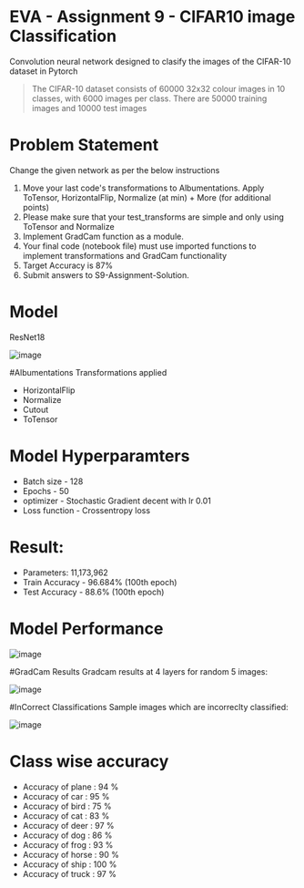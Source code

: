 # EVA - Assignment 9 - CIFAR10 image Classification

Convolution neural network designed to clasify the images of the CIFAR-10 dataset in Pytorch

> The CIFAR-10 dataset consists of 60000 32x32 colour images in 10 classes, with 6000 images per class. There are 50000 training images and 10000 test images

# Problem Statement
Change the given network as per the below instructions
1. Move your last code's transformations to Albumentations. Apply ToTensor, HorizontalFlip, Normalize (at min) + More (for additional points)
2. Please make sure that your test_transforms are simple and only using ToTensor and Normalize
3. Implement GradCam function as a module. 
4. Your final code (notebook file) must use imported functions to implement transformations and GradCam functionality
5. Target Accuracy is 87%
6. Submit answers to S9-Assignment-Solution. 

# Model

ResNet18

![image](https://user-images.githubusercontent.com/48342398/93422153-c1692180-f8d0-11ea-99c2-86efd79c16f0.png)



#Albumentations Transformations applied
* HorizontalFlip
* Normalize
* Cutout
* ToTensor

# Model Hyperparamters
* Batch size - 128
* Epochs - 50
* optimizer - Stochastic Gradient decent with lr 0.01
* Loss function - Crossentropy loss

# Result:
* Parameters: 11,173,962
* Train Accuracy - 96.684% (100th epoch)
* Test Accuracy - 88.6% (100th epoch)

# Model Performance

![image](https://user-images.githubusercontent.com/48342398/94346183-8e4d2d80-0048-11eb-9853-df5c819742dc.png)


#GradCam Results
Gradcam results at 4 layers for random 5 images:

![image](https://user-images.githubusercontent.com/48342398/94346201-a8870b80-0048-11eb-848e-ef1bc9289aab.png)


#InCorrect Classifications
Sample images which are incorreclty classified:

![image](https://user-images.githubusercontent.com/48342398/94346323-7de98280-0049-11eb-90bc-0575ddf600af.png)


# Class wise accuracy

* Accuracy of plane : 94 %
* Accuracy of   car : 95 %
* Accuracy of  bird : 75 %
* Accuracy of   cat : 83 %
* Accuracy of  deer : 97 %
* Accuracy of   dog : 86 %
* Accuracy of  frog : 93 %
* Accuracy of horse : 90 %
* Accuracy of  ship : 100 %
* Accuracy of truck : 97 %
